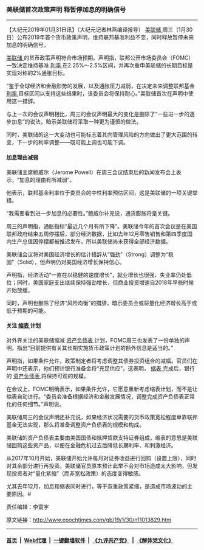 ### 美联储首次政策声明 释暂停加息的明确信号
------------------------

<p>
 【大纪元2019年01月31日讯】（大纪元记者林燕编译报导）
 <a href="http://www.epochtimes.com/gb/tag/%E7%BE%8E%E8%81%94%E5%82%A8.html">
  美联储
 </a>
 周三（1月30日）公布2019年首个货币政策声明，维持联邦基准利益不变，同时释放暂停未来加息的明确信号。
</p>
<p>
 <a href="http://www.epochtimes.com/gb/tag/%E7%BE%8E%E8%81%94%E5%82%A8.html">
  美联储
 </a>
 的货币政策声明符合市场预期。声明指，联邦公开市场委员会（FOMC）一致决定维持基准
 <a href="http://www.epochtimes.com/gb/tag/%E5%88%A9%E7%8E%87.html">
  利率
 </a>
 在2.25%～2.5%区间，并再次重申美联储的长期目标是实现对称的2%通胀目标。
</p>
<p>
 “鉴于全球经济和金融形势的发展，以及通胀压力减弱，在决定未来调整联邦基金
 <a href="http://www.epochtimes.com/gb/tag/%E5%88%A9%E7%8E%87.html">
  利率
 </a>
 目标区间以支持这些结果时，该委员会将保持耐心。”美联储首次在声明中使用这一措辞。
</p>
<p>
 与上一次的会议声明相比，周三的会议声明最大的变化是删除了“一些进一步的逐步加息”的说法，暗示美联储将采取一种更为谨慎的做法。
</p>
<p>
 同时，美联储的这一大变动也可能标志着其向管理风险的方向做出了更大范围的转变，下一步的利率调整——既可能上调也可能下调。
</p>
<h4>
 加息理由减弱
</h4>
<p>
 美联储主席鲍威尔（Jerome Powell）在周三会议结束后的新闻发布会上表示，“加息的理由有所减弱”。
</p>
<p>
 他表示，联邦基金利率位于委员会的中性利率预估区间，这是美联储的一项关键举措。
</p>
<p>
 “我需要看到进一步加息的必要性。”鲍威尔补充说，通货膨胀将是关键。
</p>
<p>
 周三的声明指，通胀指标“最近几个月有所下降”。美联储今年的首次会议是在美国联邦政府结束五周停摆后，部分经济数据，比如去年12月零售销售和第四季度国内生产总值因停摆都被推迟发布，所以美联储尚未获得全部经济数据。
</p>
<p>
 美联储会议将对美国经济增长的估计措辞从“强劲”（Strong）调整为“稳固”（Solid），但声明仍对美国经济增长保持信心。
</p>
<p>
 声明指，经济活动“一直在以稳健的速度增长”，就业增长也很强、失业率仍处低位；同时，美国家庭支出继续保持强劲增长，但商业投资增速自2018年早些时候开始放缓。
</p>
<p>
 同时，声明也删除了经济“风险均衡”的措辞，暗示委员会或将量化经济增长高于或低于预期的可能。
</p>
<h4>
 关注
 <a href="http://www.epochtimes.com/gb/tag/%E7%BC%A9%E8%A1%A8.html">
  缩表
 </a>
 计划
</h4>
<p>
 对外界关注的美联储缩减
 <a href="http://www.epochtimes.com/gb/tag/%E8%B5%84%E4%BA%A7%E8%B4%9F%E5%80%BA%E8%A1%A8.html">
  资产负债表
 </a>
 计划，FOMC周三也发表了一份单独的声明，指出“目前提供有关其长期实施货币政策计划的额外信息是适当的。”
</p>
<p>
 声明指，如果条件允许，政策制定者将考虑调整其债券投资组合的减幅。官员们在声明中还表示，他们预计银行准备金将“充足供应”，这表明，
 <a href="http://www.epochtimes.com/gb/tag/%E7%BC%A9%E8%A1%A8.html">
  缩表
 </a>
 完成后，银行的
 <a href="http://www.epochtimes.com/gb/tag/%E8%B5%84%E4%BA%A7%E8%B4%9F%E5%80%BA%E8%A1%A8.html">
  资产负债表
 </a>
 将保持可观的规模。
</p>
<p>
 在会议上，FOMC明确表示，如果条件允许，它愿意重新考虑缩表计划，而不是让缩表自动进行。“委员会准备根据经济和金融发展情况，调整完成资产负债表正常化的任何细节。”声明说。
</p>
<p>
 美联储周三的会议声明还补充说，如果经济状况需要的货币政策宽松程度单靠联邦基金无法实现，那么将准备调整资产负债表的规模和构成。
</p>
<p>
 美联储的资产负债表主要由美国国债和抵押贷款支持证券组成。缩表的意思是美联储回购这些资产品，以便在金融危机过去后降低长期利率、和刺激经济。
</p>
<p>
 从2017年10月开始，美联储开始允许每月对证券收益进行回购（设置上限），同时对其余部分进行再投资。美联储官员原本预计此举不会对市场造成太大影响，但发现投资者对“量化紧缩”（而非宽松政策）的态度变得敏感。
</p>
<p>
 尤其去年12月，加息和缩表同时进行，等于双重政策紧缩，是造成市场波动的主要原因。#
</p>
<p>
 责任编辑：李寰宇
</p>

原文链接：http://www.epochtimes.com/gb/19/1/30/n11013829.htm


------------------------
#### [首页](https://github.com/gfw-breaker/banned-news/blob/master/README.md) &nbsp;|&nbsp; [Web代理](https://github.com/labour-camp/helloworld) &nbsp;|&nbsp; [一键翻墙软件](https://github.com/gfw-breaker/nogfw/blob/master/README.md) &nbsp;|&nbsp; [《九评共产党》](https://github.com/gfw-breaker/9ping.md/blob/master/README.md#九评之一评共产党是什么) &nbsp;|&nbsp; [《解体党文化》](https://github.com/gfw-breaker/jtdwh.md/blob/master/README.md#绪论)

